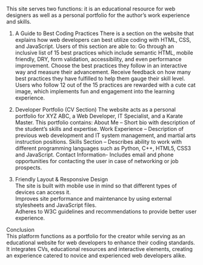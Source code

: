 This site serves two functions: it is an educational resource for web designers as well as a personal portfolio for the author’s work experience and skills.

1. A Guide to Best Coding Practices There is a section on the website that explains how web developers can best utilize coding with HTML, CSS, and JavaScript. Users of this section are able to: 
Go through an inclusive list of 15 best practices which include semantic HTML, mobile friendly, DRY, form validation, accessibility, and even performance improvement. 
Choose the best practices they follow in an interactive way and measure their advancement. 
Receive feedback on how many best practices they have fulfilled to help them gauge their skill level. Users who follow 12 out of the 15 practices are rewarded with a cute cat image, which implements fun and engagement into the learning experience. 

2. Developer Portfolio (CV Section) The website acts as a personal portfolio for XYZ ABC, a Web Developer, IT Specialist, and a Karate Master. This portfolio contains: 
About Me – Short bio with description of the student’s skills and expertise. 
Work Experience – Description of previous web development and IT system management, and martial arts instruction positions. 
Skills Section – Describes ability to work with different programming languages such as Python, C++, HTML5, CSS3 and JavaScript.
Contact Information- Includes email and phone opportunities for contacting the user in case of networking or job prospects.


3. Friendly Layout & Responsive Design  
The site is built with mobile use in mind so that different types of devices can access it.  
Improves site performance and maintenance by using external stylesheets and JavaScript files.  
Adheres to W3C guidelines and recommendations to provide better user experience.  

Conclusion  
This platform functions as a portfolio for the creator while serving as an educational website for web developers to enhance their coding standards. It integrates CVs, educational resources and interactive elements, creating an experience catered to novice and experienced web developers alike.
